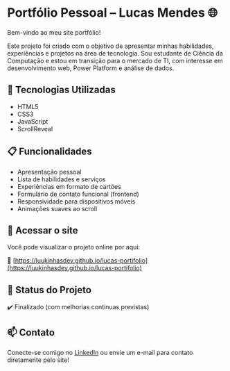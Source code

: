 # Portfólio Pessoal – Lucas Mendes 🌐

Bem-vindo ao meu site portfólio!

Este projeto foi criado com o objetivo de apresentar minhas habilidades, experiências e projetos na área de tecnologia. Sou estudante de Ciência da Computação e estou em transição para o 
mercado de TI, com interesse em desenvolvimento web, Power Platform e análise de dados.

## 🚀 Tecnologias Utilizadas

- HTML5
- CSS3
- JavaScript
- ScrollReveal

## 📋 Funcionalidades

- Apresentação pessoal
- Lista de habilidades e serviços
- Experiências em formato de cartões
- Formulário de contato funcional (frontend)
- Responsividade para dispositivos móveis
- Animações suaves ao scroll

## 📁 Acessar o site

Você pode visualizar o projeto online por aqui:

🔗 [https://luukinhasdev.github.io/lucas-portifolio](https://luukinhasdev.github.io/lucas-portifolio)

## 📌 Status do Projeto

✔️ Finalizado (com melhorias contínuas previstas)

## 📫 Contato

Conecte-se comigo no [LinkedIn](https://www.linkedin.com/in/lucas-antonio-goncalves-mendes/) ou envie um e-mail para contato diretamente pelo site!
